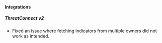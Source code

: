 
#### Integrations
##### ThreatConnect v2
- Fixed an issue where fetching indicators from multiple owners did not work as intended.

